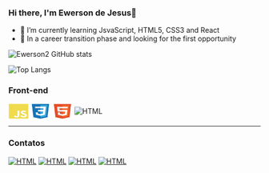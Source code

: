 ### Hi there, I'm Ewerson de Jesus👋


- 🌱 I’m currently learning JsvaScript, HTML5, CSS3 and React
- 🤞 In a career transition phase and looking for the first opportunity 

![Ewerson2 GitHub stats](https://github-readme-stats.vercel.app/api?username=Ewerson2&show_icons=true&theme=chartreuse-dark)

![Top Langs](https://github-readme-stats.vercel.app/api/top-langs/?username=anuraghazra&layout=compact&theme=chartreuse-dark)

<h3> Front-end </h3>
<div>
  <img align="center" alt="Js" height="30" width="40" src="https://raw.githubusercontent.com/devicons/devicon/master/icons/javascript/javascript-plain.svg">  
  
  <img align="center" alt="CSS" height="30" width="40" src="https://raw.githubusercontent.com/devicons/devicon/master/icons/css3/css3-original.svg">  

  <img align="center" alt="HTML" height="30" width="40" src="https://raw.githubusercontent.com/devicons/devicon/master/icons/html5/html5-original.svg">
  
  <img align="center" alt="HTML" height="30" width="40" src="https://cdn.jsdelivr.net/gh/devicons/devicon/icons/react/react-original.svg" />

</div>
 
 <hr>
 
 <h3> Contatos </h3>
<div>
  <a href="https://www.linkedin.com/in/ewerson-de-jesus/" target ="_blank"><img align="center" alt="HTML" height="30" width="110" src= "https://img.shields.io/badge/LinkedIn-0077B5?style=for-the-badge&logo=linkedin&logoColor=white"></a>
  <a href="https://www.instagram.com/_ewerson/" target="_blank"><img align="center" alt="HTML" height="30" width="110" src= "https://img.shields.io/badge/Instagram-E4405F?style=for-the-badge&logo=instagram&logoColor=white"></a>
 <a href="https://wa.me/5511945734604" target="_blank"><img align="center" alt="HTML" height="30" width="110" src= "https://img.shields.io/badge/WhatsApp-25D366?style=for-the-badge&logo=whatsapp&logoColor=white"></a>
 <a href="mailto: ewersonda@gmail.com" target="_blank"><img align="center" alt="HTML" height="30" width="110" src= "https://img.shields.io/badge/Gmail-D14836?style=for-the-badge&logo=gmail&logoColor=white"></a>
  </div>
